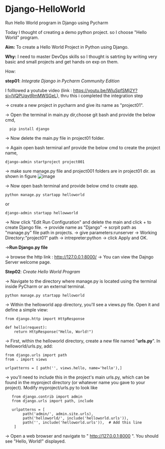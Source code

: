 # Django-HelloWorld
Run Hello World program in Django using Pycharm

Today I thought of creating a demo python project. so I choose "Hello World" program.

**Aim:**
To create a Hello World Project in Python using Django.

**Why:**
I need to master DevOps skills so I thought is satrting by writing very basic and small projects and get hands on exp on them.

How:

**step01**: _Integrate Django in Pycharm Community Edition_

   I folllowed a youtube video (link : https://youtu.be/WluSpfSMj2Y?si=lVQPUqytRmMWSGeL), thru this i completed the integration step
    
  -> create a new project in pycharm and give its name as "project01".
    
  -> Open the terminal in main.py dir,choose git bash and provide the below cmd,

      pip install django
    
  -> Now delete the main.py file in project01 folder.

  -> Again open bash terminal anf provide the below cmd to create the project name,

    django-admin startproject project001

  -> make sure manage.py file and project001 folders are in project01 dir. as shown in figure ![image](https://github.com/Srihari-001/Django-HelloWorld/assets/118358492/0e03c52b-c016-4f2d-9688-1baf78761ffc)

  -> Now open bash terminal and provide below cmd to create app.

    python manage.py startapp helloworld 
  
  or
    
    django-admin startapp hellowworld

  -> Now click "Edit Run Configuration" and delete the main and click + to create Django file.
  -> provide name as "Django"
  -> scrpit path as "manage.py" file path in projects.
  -> give parameters:runserver
  -> Working Directory:"project01" path
  -> intrepreter:python
  -> click Apply and OK.

  ->**Run Django.py file**

  -> browse the http link : http://127.0.0.1:8000/
  -> You can view the Dajngo Server welcome page.

  **Step02**: _Create Hello World Program_

  -> Navigate to the directory where manage.py is located using the terminal inside PyCharm or an external terminal.

    python manage.py startapp helloworld

  -> Within the helloworld app directory, you'll see a views.py file. Open it and define a simple view:

    from django.http import HttpResponse

    def hello(request):
        return HttpResponse("Hello, World!")

  -> First, within the helloworld directory, create a new file named "**urls.py**". In helloworld/urls.py, add:

    from django.urls import path
    from . import views

    urlpatterns = [ path('', views.hello, name='hello'),]

  -> you'll need to include this in the project's main urls.py, which can be found in the myproject directory (or whatever name you gave to your project). Modify 
     myproject/urls.py to look like

       from django.contrib import admin
       from django.urls import path, include
        
       urlpatterns = [
            path('admin/', admin.site.urls),
            path('helloworld/', include('helloworld.urls')),
            path('', include('helloworld.urls')),  # Add this line
        ]

  -> Open a web browser and navigate to " http://127.0.0.1:8000 ". You should see "Hello, World!" displayed.
  
  

  
  
  


